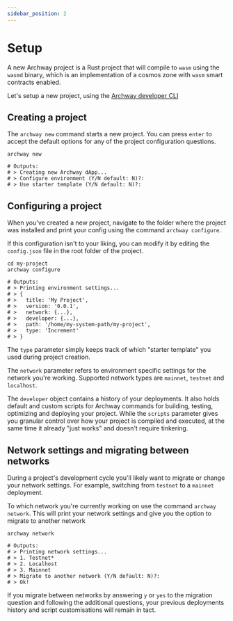 ```yaml
---
sidebar_position: 2
---
```


# Setup

A new Archway project is a Rust project that will compile to `wasm` using the `wasmd` binary, which is an implementation of a cosmos zone with `wasm` smart contracts enabled.

Let's setup a new project, using the [Archway developer CLI](https://github.com/archway-network/archway-cli)

## Creating a project

The `archway new` command starts a new project. You can press `enter` to accept the default options for any of the project configuration questions.

```
archway new

# Outputs: 
# > Creating new Archway dApp...
# > Configure environment (Y/N default: N)?:
# > Use starter template (Y/N default: N)?:
```

## Configuring a project

When you've created a new project, navigate to the folder where the project was installed and print your config using the command `archway configure`. 

If this configuration isn't to your liking, you can modify it by editing the `config.json` file in the root folder of the project.

```
cd my-project
archway configure

# Outputs:
# > Printing environment settings...
# > {
# >   title: 'My Project',
# >   version: '0.0.1',
# >   network: {...},
# >   developer: {...},
# >   path: '/home/my-system-path/my-project',
# >   type: 'Increment'
# > } 
```

The `type` parameter simply keeps track of which "starter template" you used during project creation.

The `network` parameter refers to environment specific settings for the network you're working. Supported network types are `mainnet`, `testnet` and `localhost`.

The `developer` object contains a history of your deployments. It also holds default and custom scripts for Archway commands for building, testing, optimizing and deploying your project. While the `scripts` parameter gives you granular control over how your project is compiled and executed, at the same time it already "just works" and doesn't require tinkering.

## Network settings and migrating between networks

During a project's development cycle you'll likely want to migrate or change your network settings. For example, switching from `testnet` to a `mainnet` deployment.

To which network you're currently working on use the command `archway network`. This will print your network settings and give you the option to migrate to another network

```
archway network

# Outputs:
# > Printing network settings...
# > 1. Testnet*
# > 2. Localhost
# > 3. Mainnet
# > Migrate to another network (Y/N default: N)?:
# > Ok!
```

If you migrate between networks by answering `y` or `yes` to the migration question and following the additional questions, your previous deployments history and script customisations will remain in tact. 